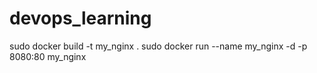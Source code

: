 # devops_learning

sudo docker build -t my_nginx .
sudo docker run --name my_nginx -d -p 8080:80 my_nginx
